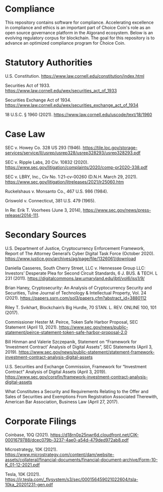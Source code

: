# Compliance
This repository contains software for compliance. Accelerating excellence in compliance and ethics is an important part of Choice Coin's role as an open source governance platform in the Algorand ecosystem. Below is an evolving regulatory corpus for blockchain. The goal for this repository is to advance an optimized compliance program for Choice Coin.

# Statutory Authorities

U.S. Constitution. https://www.law.cornell.edu/constitution/index.html

Securities Act of 1933. https://www.law.cornell.edu/wex/securities_act_of_1933

Securities Exchange Act of 1934. https://www.law.cornell.edu/wex/securities_exchange_act_of_1934

18 U.S.C. § 1960 (2021). https://www.law.cornell.edu/uscode/text/18/1960

# Case Law

SEC v. Howey Co. 328 US 293 (1946). https://tile.loc.gov/storage-services/service/ll/usrep/usrep328/usrep328293/usrep328293.pdf

SEC v. Ripple Labs, 20 Civ. 10832 (2020). https://www.sec.gov/litigation/complaints/2020/comp-pr2020-338.pdf

SEC v. LBRY, Inc., Civ No. 1:21-cv-00260 (D.N.H. March 29, 2021). https://www.sec.gov/litigation/litreleases/2021/lr25060.htm

Ruckelshaus v. Monsanto Co., 467 U.S. 986 (1984).

Griswold v. Connecticut, 381 U.S. 479 (1965).

In Re: Erik T. Voorhees (June 3, 2014), https://www.sec.gov/news/press-release/2014-111. 

# Secondary Sources

U.S. Department of Justice, Cryptocurrency Enforcement Framework, Report of The Attorney General’s Cyber
Digital Task Force (October 2020). https://www.justice.gov/archives/ag/page/file/1326061/download

Daniella Casseres, South Cherry Street, LLC v. Hennessee Group LLC: Investors’ Desperate Plea for Second
Circuit Standards, 6 J. BUS. & TECH. L 231 (2011). https://digitalcommons.law.umaryland.edu/jbtl/vol6/iss1/9/

Brian Haney, Cryptosecurity: An Analysis of Cryptocurrency Security and Securities, Tulne Journal of Technology & Intellectual Property, Vol. 24 (2021). https://papers.ssrn.com/sol3/papers.cfm?abstract_id=3880112

Riley T. Svikhart, Blockchain’s Big Hurdle, 70 STAN. L. REV. ONLINE 100, 101 (2017).

Commissioner Hester M. Peirce, Token Safe Harbor Proposal, SEC Statement (April 13, 2021). https://www.sec.gov/news/public-statement/peirce-statement-token-safe-harbor-proposal-2.0

Bill Hinman and Valerie Szczepanik, Statement on “Framework for ‘Investment Contract’ Analysis of Digital Assets”, SEC Statements (April 3, 2019). https://www.sec.gov/news/public-statement/statement-framework-investment-contract-analysis-digital-assets

U.S. Securities and Exchange Commission, Framework for “Investment Contract” Analysis of Digital Assets (April 3, 2019). https://www.sec.gov/corpfin/framework-investment-contract-analysis-digital-assets

What Constitutes a Security and Requirements Relating to the Offer and Sales of Securities and Exemptions From Registration Associated Therewith, American Bar Association, Business Law (April 27, 2017).

# Corporate Filings

Coinbase, 10Q (2021). https://d18rn0p25nwr6d.cloudfront.net/CIK-0001679788/dcec079b-3237-4ae0-a54d-479ded972ab8.pdf

Microstrategy, 10K (2021). https://www.microstrategy.com/content/dam/website-assets/collateral/financial-documents/financial-document-archive/Form-10-K_01-12-2021.pdf

Tesla, 10K (2021). https://ir.tesla.com/_flysystem/s3/sec/000156459021022604/tsla-10ka_20201231-gen.pdf
